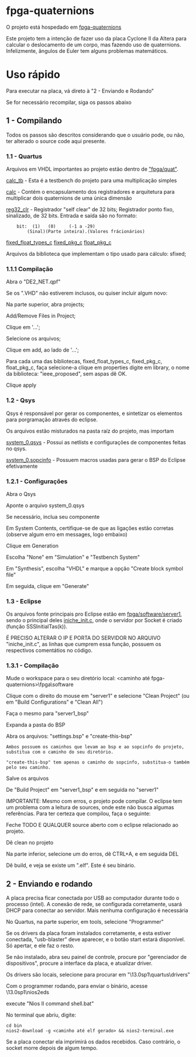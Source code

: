 # fpga-quaternions

O projeto está hospedado em [fpga-quaternions](https://github.com/oirebir/fpga-quaternions)

Este projeto tem a intenção de fazer uso da placa Cyclone II
da Altera para calcular o deslocamento de um corpo, mas fazendo uso de
quaternions. Infelizmente, ângulos de Euler tem alguns problemas
matemáticos.

# Uso rápido

Para executar na placa, vá direto à "2 - Enviando e Rodando"

Se for necessário recompilar, siga os passos abaixo

## 1 - Compilando

Todos os passos são descritos considerando que o usuário pode, ou não,
ter alterado o source code aqui presente.

### 1.1 - Quartus

Arquivos em VHDL importantes ao projeto estão dentro de
["fpga/quat"](fpga/quat).

[calc_tb](fpga/quat/calc_tb.vhd) - Esta é a testbench do projeto para uma multiplicação simples

[calc](fpga/quat/calc.vhd) - Contém o encapsulamento dos registradores e arquitetura para
multiplicar dois quaternions de uma única dimensão
    
[reg32_clr](fpga/quat/reg32_clr.vhd) - Registrador "self clear" de 32 bits; Registrador ponto fixo,
sinalizado, de 32 bits. Entrada e saída são no formato:

		bit:  (1)	(0)		(-1 a -29)
		    (Sinal)(Parte inteira).(Valores frácionários)

[fixed_float_types_c](fpga/quat/fixed_float_types_c.vhdl)
[fixed_pkg_c](fpga/quat/fixed_pkg_c.vhdl)
[float_pkg_c](fpga/quat/fixed_pkg_c.vhdl)

Arquivos da biblioteca que implementam o tipo usado para cálculo: sfixed;

### 1.1.1 Compilação

Abra o "DE2_NET.qpf"

Se os ".VHD" não estiverem inclusos, ou quiser incluir algum novo:

Na parte superior, abra projects;

Add/Remove Files in Project;

Clique em '...';

Selecione os arquivos;

Clique em add, ao lado de '...';

Para cada uma das bibliotecas, fixed_float_types_c, fixed_pkg_c, float_pkg_c, faça
	selecione-a
	clique em properties
	digite em library, o nome da biblioteca: "ieee_proposed", sem aspas
	dê OK.

Clique apply

### 1.2 - Qsys

Qsys é responsável por gerar os componentes, e sintetizar os elementos para
porgramação através do eclipse.

Os arquivos estão misturados na pasta raíz do projeto, mas importam

[system_0.qsys](fpga/system_0.qsys) - Possui as netlists e configurações de componentes feitas no
qsys.

[system_0.sopcinfo](fpga/system_0.sopcinfo) - Possuem macros usadas para gerar o BSP do Eclipse efetivamente

### 1.2.1 - Configurações

Abra o Qsys

Aponte o arquivo system_0.qsys

Se necessário, inclua seu componente

Em System Contents, certifique-se de que as ligações estão corretas
(observe algum erro em messages, logo embaixo)

Clique em Generation

Escolha "None" em "Simulation" e "Testbench System"

Em "Synthesis", escolha "VHDL" e marque a opção "Create block symbol file"

Em seguida, clique em "Generate"

### 1.3 - Eclipse

Os arquivos fonte principais pro Eclipse estão em [fpga/software/server1](fpga/software/server1), sendo o principal deles [iniche_init.c](fpga/software/server1/iniche_init.c), onde o servidor por Socket é criado (função SSSInitialTas(k)).

É PRECISO ALTERAR O IP E PORTA DO SERVIDOR NO ARQUIVO "iniche_init.c", as linhas que cumprem essa função, possuem os respectivos comentátios no código.
    
### 1.3.1 - Compilação

Mude o workspace para o seu diretório local: <caminho até fpga-quaternions>\fpga\software

Clique com o direito do mouse em "server1" e selecione "Clean Project" (ou em "Build Configurations" e "Clean All")

Faça o mesmo para "server1_bsp"

Expanda a pasta do BSP

Abra os arquivos: "settings.bsp" e "create-this-bsp"

	Ambos possuem os caminhos que levam ao bsp e ao sopcinfo do projeto, substitua com o caminho do seu diretório.

	"create-this-bsp" tem apenas o caminho do sopcinfo, substitua-o também pelo seu caminho.

Salve os arquivos

De "Build Project" em "server1_bsp" e em seguida no "server1"

IMPORTANTE: Mesmo com erros, o projeto pode compilar. O eclipse tem um
problema com a leitura de sources, onde este não busca algumas referências.
Para ter certeza que compilou, faça o seguinte:

Feche TODO E QUALQUER source aberto com o eclipse relacionado ao projeto.

Dê clean no projeto

Na parte inferior, selecione um do erros, dê CTRL+A, e em seguida DEL

Dê build, e veja se existe um ".elf". Este é seu binário.

## 2 - Enviando e rodando

A placa precisa ficar conectada por USB ao computador durante todo o
processo (intel). A conexão de rede, se configurada corretamente, usará
DHCP para conectar ao servidor. Mais nenhuma configuração é necessária

No Quartus, na parte superior, em tools, selecione "Programmer"

Se os drivers da placa foram instalados corretamente, e esta estiver
conectada, "usb-blaster" deve aparecer, e o botão start estará disponível.
Só apertar, e ele faz o resto.

Se não instalado, abra seu painel de controle, procure por "gerenciador de
dispositivos", procure a interface da placa, e atualizar driver.

Os drivers são locais, selecione para procurar em "<caminho altera>\13.0sp1\quartus\drivers"

Com o programmer rodando, para enviar o binário, acesse <altera>\13.0sp1\nios2eds

execute "Nios II command shell.bat"

No terminal que abriu, digite:

	cd bin
	nios2-download -g <caminho até elf gerado> && nios2-terminal.exe

Se a placa conectar ela imprimirá os dados recebidos. Caso contrário, o
socket morre depois de algum tempo.


